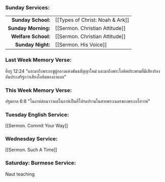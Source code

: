 ### Sunday Services:
| | |
| --:|:-- |
| **Sunday School:**  | [[Types of Christ: Noah & Ark]]
| **Sunday Morning:** | [[Sermon. Christian Attitude]]
| **Welfare School:** | [[Sermon. Christian Attitude]]
| **Sunday Night:**   | [[Sermon. His Voice]]
### Last Week Memory Verse:
ฮีบรู 12:24 "และมาถึงพระเยซูผู้กลางแห่งพันธสัญญาใหม่ และมาถึงพระโลหิตประพรมที่มีเสียงร้องอันประเสริฐกว่าเสียงโลหิตของอาแบล"
### This Week Memory Verse:
ปฐมกาล 6:8 "โนอาห์ต่อนาวาแต่โนอาห์เป็นที่โปรดปรานในสายพระเนตรของพระเยโฮวาห์"
### Tuesday English Service:
[[Sermon. Commit Your Way]]
### Wednesday Service:
[[Sermon. Such A Time]]
### Saturday: Burmese Service:
Naut teaching
